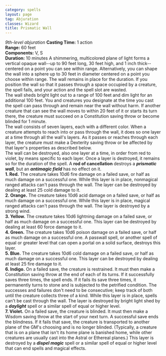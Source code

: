 ```yaml
---
category: spells
layout: page
tag: Abjuration
classes: Wizard
title: Prismatic Wall 
---
```

_9th-level abjuration_ 
**Casting Time:** 1 action    
**Range:** 60 feet    
**Components:** V, S    
**Duration:** 10 minutes 
A shimmering, multicolored plane of light forms a vertical opaque wall--up to 90 feet long, 30 feet high, and 1 inch thick--centered on a point you can see within range. Alternatively, you can shape the wall into a sphere up to 30 feet in diameter centered on a point you choose within range. The wall remains in place for the duration. If you position the wall so that it passes through a space occupied by a creature, the spell fails, and your action and the spell slot are wasted.    
The wall sheds bright light out to a range of 100 feet and dim light for an additional 100 feet. You and creatures you designate at the time you cast the spell can pass through and remain near the wall without harm. If another creature that can see the wall moves to within 20 feet of it or starts its turn there, the creature must succeed on a Constitution saving throw or become blinded for 1 minute.    
The wall consists of seven layers, each with a different color. When a creature attempts to reach into or pass through the wall, it does so one layer at a time through all the wall's layers. As it passes or reaches through each layer, the creature must make a Dexterity saving throw or be affected by that layer's properties as described below.    
The wall can be destroyed, also one layer at a time, in order from red to violet, by means specific to each layer. Once a layer is destroyed, it remains so for the duration of the spell. A **rod of cancellation** destroys a **_prismatic wall_**, but an **_antimagic field_** has no effect on it.    
**1. Red.** The creature takes 10d6 fire damage on a failed save, or half as much damage on a successful one. While this layer is in place, nonmagical ranged attacks can't pass through the wall. The layer can be destroyed by dealing at least 25 cold damage to it.    
**2. Orange.** The creature takes 10d6 acid damage on a failed save, or half as much damage on a successful one. While this layer is in place, magical ranged attacks can't pass through the wall. The layer is destroyed by a strong wind.    
**3. Yellow.** The creature takes 10d6 lightning damage on a failed save, or half as much damage on a successful one. This layer can be destroyed by dealing at least 60 force damage to it.    
**4. Green.** The creature takes 10d6 poison damage on a failed save, or half as much damage on a successful one. A passwall spell, or another spell of equal or greater level that can open a portal on a solid surface, destroys this layer.    
**5. Blue.** The creature takes 10d6 cold damage on a failed save, or half as much damage on a successful one. This layer can be destroyed by dealing at least 25 fire damage to it.    
**6. Indigo.** On a failed save, the creature is restrained. It must then make a Constitution saving throw at the end of each of its turns. If it successfully saves three times, the spell ends. If it fails its save three times, it permanently turns to stone and is subjected to the petrified condition. The successes and failures don't need to be consecutive; keep track of both until the creature collects three of a kind. While this layer is in place, spells can't be cast through the wall. The layer is destroyed by bright light shed by a **_daylight_** spell or a similar spell of equal or higher level.    
**7. Violet.** On a failed save, the creature is blinded. It must then make a Wisdom saving throw at the start of your next turn. A successful save ends the blindness. If it fails that save, the creature is transported to another plane of the GM's choosing and is no longer blinded. (Typically, a creature that is on a plane that isn't its home plane is banished home, while other creatures are usually cast into the Astral or Ethereal planes.) This layer is destroyed by a **_dispel magic_** spell or a similar spell of equal or higher level that can end spells and magical effects. 